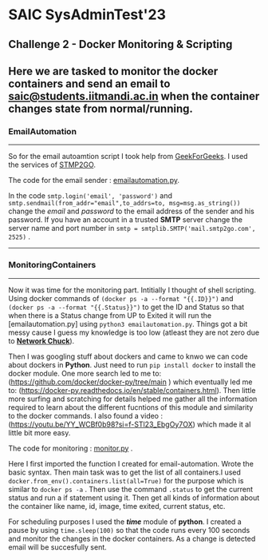 # SAIC SysAdminTest'23

## Challenge 2 - Docker Monitoring & Scripting

Here we are tasked to monitor the docker containers and send an email to saic@students.iitmandi.ac.in when the container changes state from normal/running.
-----------------------------------------------------

### EmailAutomation
-----------------------------------------------------

So for the email autoamtion script I took help from [GeekForGeeks](https://www.geeksforgeeks.org/how-to-send-automated-email-messages-in-python/). I used the services of [STMP2GO](https://www.smtp2go.com/).

The code for the email sender : [emailautomation.py](emailautomation.py). 

In the code `smtp.login('email', 'password')` and `smtp.sendmail(from_addr="email",to_addrs=to, msg=msg.as_string())` change the _email_ and _password_ to the email address of the sender and his password. If you have an account in a trusted **SMTP** server change the server name and port number in `smtp = smtplib.SMTP('mail.smtp2go.com', 2525)` . 

-----------------------------------------------------


### MonitoringContainers
-----------------------------------------------------

Now it was time for the monitoring part. Intitially I thought of shell scripting. Using docker commands of `(docker ps -a --format "{{.ID}}")` and `(docker ps -a --format "{{.Status}}")` to get the ID and Status so that when there is a Status change from UP to Exited it will run the [emailautomation.py] using `python3 emailautomation.py`. Things got a bit messy cause I guess my knowledge is too low (atleast they are not zero due to [**Network Chuck**](https://youtube.com/playlist?list=PLIhvC56v63IKioClkSNDjW7iz-6TFvLwS&si=TlVexjvb_uF1X9xB)).

Then I was googling stuff about dockers and came to knwo we can code about dockers in **Python**. Just need to run `pip install docker` to install the docker module. One more search led to me to: (https://github.com/docker/docker-py/tree/main
) which eventually led me to: (https://docker-py.readthedocs.io/en/stable/containers.html). Then little more surfing and scratching for details helped me gather all the information required to learn about the different fucntions of this module and similarity to the docker commands. I also found a video : (https://youtu.be/YY_WCBf0b98?si=f-STl23_EbgOy7OX) which made it al little bit more easy.

The code for monitoring : [monitor.py](monitor.py) .

Here I first imported the function I created for email-automation. Wrote the basic syntax. Then main task was to get the list of all containers.I used `docker.from_env().containers.list(all=True)` for the purpose which is similar to `docker ps -a` . Then use the command `.status` to get the current status and run a if statement using it. Then get all kinds of information about the container like name, id, image, time exited, current status, etc. 

For scheduling purposes I used the ***time*** module of **python**. I created a pause by using `time.sleep(100)` so that the code runs every 100 seconds and monitor the changes in the docker containers. As a change is detected email will be succesfully sent.

